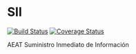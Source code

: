 # SII
[![Build Status](https://travis-ci.org/gisce/sii.svg?branch=developer)](https://travis-ci.org/gisce/sii)
[![Coverage Status](https://coveralls.io/repos/github/gisce/sii/badge.svg?branch=developer)](https://coveralls.io/github/gisce/sii?branch=developer)

AEAT Suministro Inmediato de Información

